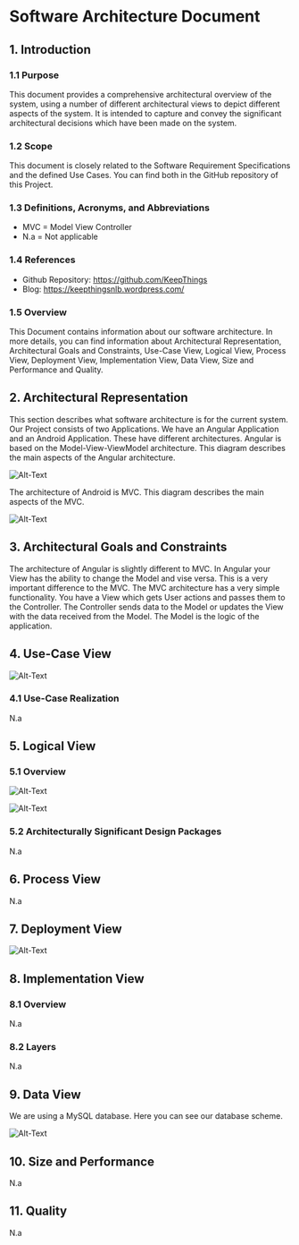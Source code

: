 # Software Architecture Document


## 1. Introduction

### 1.1	Purpose
This document provides a comprehensive architectural overview of the system, using a number of different architectural views to depict different aspects of the system. It is intended to capture and convey the significant architectural decisions which have been made on the system.

### 1.2	Scope
This document is closely related to the Software Requirement Specifications and the defined Use Cases. You can find both in the GitHub repository of this Project. 
 
### 1.3	Definitions, Acronyms, and Abbreviations
* MVC = Model View Controller
* N.a = Not applicable

### 1.4	References
* Github Repository: https://github.com/KeepThings
* Blog: https://keepthingsnlb.wordpress.com/

### 1.5	Overview
This Document contains information about our software architecture. In more details, you can find information about Architectural Representation, Architectural Goals and Constraints, Use-Case View,
Logical View, Process View, Deployment View, Implementation View, Data View, Size and Performance and Quality.


## 2. Architectural Representation
This section describes what software architecture is for the current system. Our Project consists of two Applications. We have an Angular Application and an Android Application. These have different architectures. Angular is based on the Model-View-ViewModel architecture.
This diagram describes the main aspects of the Angular architecture.

![Alt-Text](m-v-vm_angular.png)

The architecture of Android is MVC. This diagram describes the main aspects of the MVC.

![Alt-Text](mvc_android.png)


## 3. Architectural Goals and Constraints
The architecture of Angular is slightly different to MVC. In Angular your View has the ability to change the Model and vise versa. This is a very important difference to the MVC.
The MVC architecture has a very simple functionality. You have a View which gets User actions and passes them to the Controller. The Controller sends data to the Model or updates the View with the data received from the Model. The Model is the logic of the application.


## 4. Use-Case View
![Alt-Text](UC-KeepThings.svg)

### 4.1 Use-Case Realization
N.a


## 5. Logical View

### 5.1 Overview
![Alt-Text](Logical-View.png)

![Alt-Text](ClassDiagramAngular.png)

### 5.2	Architecturally Significant Design Packages
N.a


## 6. Process View 
N.a


## 7. Deployment View 
![Alt-Text](DeploymentView.svg)


## 8. Implementation View 

### 8.1 Overview
N.a

### 8.2 Layers
N.a


## 9. Data View
We are using a MySQL database. Here you can see our database scheme.

![Alt-Text](DBSchema.svg)


## 10. Size and Performance
N.a


## 11. Quality
N.a










